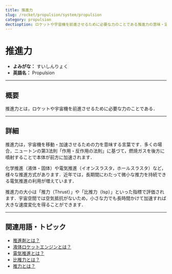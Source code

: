 ```yaml
---
title: 推進力
slug: /rocket/propulsion/system/propulsion
category: propulsion
dectioption: ロケットや宇宙機を前進させるために必要な力のことである推進力の意味・定義・内容について解説します．
---
```


# 推進力

- **よみがな：** すいしんりょく  
- **英語名：** Propulsion  

---

## 概要

推進力とは，ロケットや宇宙機を前進させるために必要な力のことである．

---

## 詳細

推進力は，宇宙機を移動・加速させるための力を意味する言葉です．多くの場合，ニュートンの第3法則「作用・反作用の法則」に基づて，燃焼ガスを後方に噴射することで本体が前方に加速されます．

化学推進（液体・固体）や電気推進（イオンスラスタ，ホールスラスタ）など，様々な推進方式があります．近年では，長期間にわたって微小な推力を持続できる電気推進の利用が増えています．

推進力の大小は「推力（Thrust）」や「比推力（Isp）」といった指標で評価されます．宇宙空間では空気抵抗がないため，小さな力でも長時間かけて加速すれば大きな速度変化を得ることができます．

---

## 関連用語・トピック

- [推進剤とは？](/docs/rocket/propulsion/system/propellant)
- [液体ロケットエンジンとは？](/docs/rocket/propulsion/type/liquid-engine)
- [電気推進とは？](/docs/rocket/propulsion/type/electric-propulsion)
- [比推力とは？](/docs/rocket/propulsion/system/isp)
- [推力とは？](/docs/rocket/propulsion/system/thrust)
